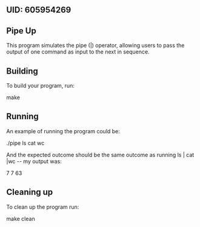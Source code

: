 ## UID: 605954269

## Pipe Up

This program simulates the pipe (|) operator, allowing users to pass the output of one command as input to the next in sequence.

## Building

To build your program, run:

make

## Running

An example of running the program could be:

./pipe ls cat wc

And the expected outcome should be the same outcome as running ls | cat |wc -- my output was:

7       7      63

## Cleaning up

To clean up the program run:

make clean
